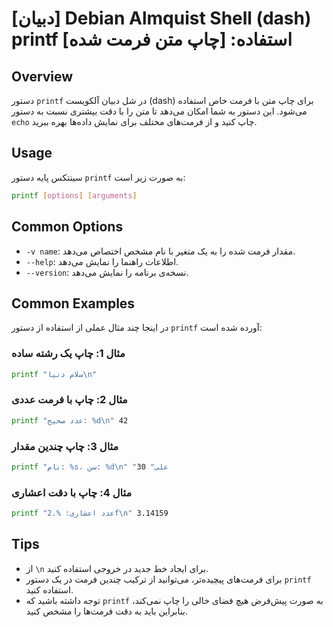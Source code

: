 # [دبیان] Debian Almquist Shell (dash) printf استفاده: [چاپ متن فرمت شده]

## Overview
دستور `printf` در شل دبیان آلکویست (dash) برای چاپ متن با فرمت خاص استفاده می‌شود. این دستور به شما امکان می‌دهد تا متن را با دقت بیشتری نسبت به دستور `echo` چاپ کنید و از فرمت‌های مختلف برای نمایش داده‌ها بهره ببرید.

## Usage
سینتکس پایه دستور `printf` به صورت زیر است:

```sh
printf [options] [arguments]
```

## Common Options
- `-v name`: مقدار فرمت شده را به یک متغیر با نام مشخص اختصاص می‌دهد.
- `--help`: اطلاعات راهنما را نمایش می‌دهد.
- `--version`: نسخه‌ی برنامه را نمایش می‌دهد.

## Common Examples
در اینجا چند مثال عملی از استفاده از دستور `printf` آورده شده است:

### مثال 1: چاپ یک رشته ساده
```sh
printf "سلام دنیا\n"
```

### مثال 2: چاپ با فرمت عددی
```sh
printf "عدد صحیح: %d\n" 42
```

### مثال 3: چاپ چندین مقدار
```sh
printf "نام: %s، سن: %d\n" "علی" 30
```

### مثال 4: چاپ با دقت اعشاری
```sh
printf "عدد اعشاری: %.2f\n" 3.14159
```

## Tips
- از `\n` برای ایجاد خط جدید در خروجی استفاده کنید.
- برای فرمت‌های پیچیده‌تر، می‌توانید از ترکیب چندین فرمت در یک دستور `printf` استفاده کنید.
- توجه داشته باشید که `printf` به صورت پیش‌فرض هیچ فضای خالی را چاپ نمی‌کند، بنابراین باید به دقت فرمت‌ها را مشخص کنید.
